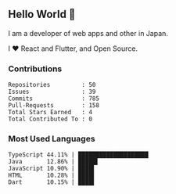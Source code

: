 ## Hello World 👋

I am a developer of web apps and other in Japan.

I ❤️ React and Flutter, and Open Source.

### Contributions

    Repositories         : 50
    Issues               : 39
    Commits              : 785
    Pull-Requests        : 158
    Total Stars Earned   : 4
    Total Contributed To : 0

### Most Used Languages

    TypeScript 44.11% | ████████████████████
    Java       12.86% | █████▌
    JavaScript 10.90% | ████▌
    HTML       10.28% | ████▌
    Dart       10.15% | ████▌
